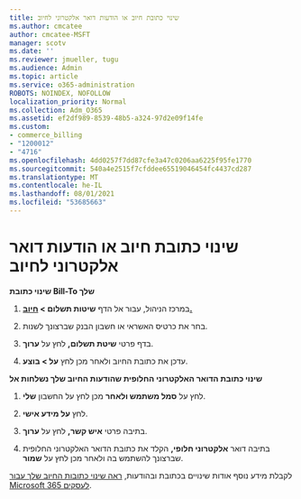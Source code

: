 ```yaml
---
title: שינוי כתובת חיוב או הודעות דואר אלקטרוני לחיוב
ms.author: cmcatee
author: cmcatee-MSFT
manager: scotv
ms.date: ''
ms.reviewer: jmueller, tugu
ms.audience: Admin
ms.topic: article
ms.service: o365-administration
ROBOTS: NOINDEX, NOFOLLOW
localization_priority: Normal
ms.collection: Adm_O365
ms.assetid: ef2df989-8539-48b5-a324-97d2e09f14fe
ms.custom:
- commerce_billing
- "1200012"
- "4716"
ms.openlocfilehash: 4dd0257f7dd87cfe3a47c0206aa6225f95fe1770
ms.sourcegitcommit: 540a4e2515f7cfddee65519046454fc4437cd287
ms.translationtype: MT
ms.contentlocale: he-IL
ms.lasthandoff: 08/01/2021
ms.locfileid: "53685663"
---
```

# <a name="change-billing-address-or-billing-email-notifications"></a>שינוי כתובת חיוב או הודעות דואר אלקטרוני לחיוב

**שינוי כתובת Bill-To שלך**

1. במרכז הניהול, עבור אל הדף **שיטות תשלום > [חיוב.](https://go.microsoft.com/fwlink/p/?linkid=2018806)**

2. בחר את כרטיס האשראי או חשבון הבנק שברצונך לשנות.

3. בדף פרטי **שיטת תשלום,** לחץ על **ערוך**.

4. עדכן את כתובת החיוב ולאחר מכן לחץ **על > בוצע**.

**שינוי כתובת הדואר האלקטרוני החלופית שהודעות החיוב שלך נשלחות אל** 

1. לחץ על **סמל משתמש ולאחר** מכן לחץ על החשבון **שלי**.

2. לחץ **על מידע אישי**.

3. בתיבה פרטי **איש קשר,** לחץ על **ערוך**.

4. בתיבה דואר **אלקטרוני חלופי,** הקלד את כתובת הדואר האלקטרוני החלופית שברצונך להשתמש בה ולאחר מכן לחץ על **שמור**.

לקבלת מידע נוסף אודות שינויים בכתובת ובהודעות, [ראה שינוי כתובות החיוב שלך עבור Microsoft 365 לעסקים](/microsoft-365/commerce/billing-and-payments/change-your-billing-addresses).
